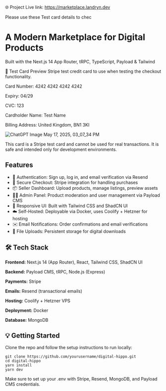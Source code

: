🌐 Project Live link: https://marketplace.landryn.dev

Please use these Test card details to chec

# A Modern Marketplace for Digital Products

Built with the Next.js 14 App Router, tRPC, TypeScript, Payload & Tailwind

🧪 Test Card Preview
Stripe test credit card  to use when testing the checkout functionality.

Card Number: 4242 4242 4242 4242

Expiry: 04/29

CVC: 123

Cardholder Name: Test Name

Billing Address: United Kingdom, BN1 3KI

![ChatGPT Image May 17, 2025, 03_07_34 PM](https://github.com/user-attachments/assets/67ccc019-2a50-4fc3-a03a-d5314e7727d2)



This card is a Stripe test card and cannot be used for real transactions. It is safe and intended only for development environments.

## Features

- 🔐 Authentication: Sign up, log in, and email verification via Resend
- 🛒 Secure Checkout: Stripe integration for handling purchases
- 📦 Seller Dashboard: Upload products, manage listings, preview assets
- 🧑‍💻 Admin Panel: Product moderation and user management via Payload CMS
- 🎨 Responsive UI: Built with Tailwind CSS and ShadCN UI
- ☁️ Self-Hosted: Deployable via Docker, uses Coolify + Hetzner for hosting
- ✉️ Email Notifications: Order confirmations and email verifications
- 📁 File Uploads: Persistent storage for digital downloads

## 🛠️ Tech Stack
**Frontend:** Next.js 14 (App Router), React, Tailwind CSS, ShadCN UI

**Backend:** Payload CMS, tRPC, Node.js (Express)

**Payments:** Stripe

**Emails:** Resend (transactional emails)

**Hosting:** Coolify + Hetzner VPS

**Deployment:** Docker

**Database:** MongoDB

## 💡 Getting Started
Clone the repo and follow the setup instructions to run locally:
```
git clone https://github.com/yourusername/digital-hippo.git
cd digital-hippo
yarn install
yarn dev 
```

Make sure to set up your .env with Stripe, Resend, MongoDB, and Payload CMS credentials.
